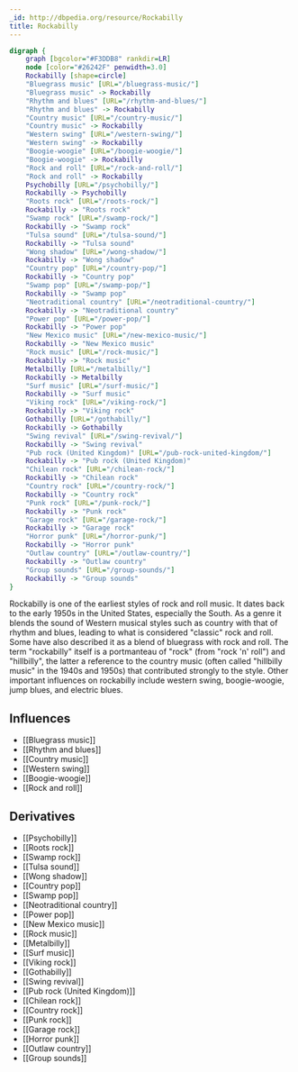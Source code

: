 ```yaml
---
_id: http://dbpedia.org/resource/Rockabilly
title: Rockabilly
---
```


```dot
digraph {
	graph [bgcolor="#F3DDB8" rankdir=LR]
	node [color="#26242F" penwidth=3.0]
	Rockabilly [shape=circle]
	"Bluegrass music" [URL="/bluegrass-music/"]
	"Bluegrass music" -> Rockabilly
	"Rhythm and blues" [URL="/rhythm-and-blues/"]
	"Rhythm and blues" -> Rockabilly
	"Country music" [URL="/country-music/"]
	"Country music" -> Rockabilly
	"Western swing" [URL="/western-swing/"]
	"Western swing" -> Rockabilly
	"Boogie-woogie" [URL="/boogie-woogie/"]
	"Boogie-woogie" -> Rockabilly
	"Rock and roll" [URL="/rock-and-roll/"]
	"Rock and roll" -> Rockabilly
	Psychobilly [URL="/psychobilly/"]
	Rockabilly -> Psychobilly
	"Roots rock" [URL="/roots-rock/"]
	Rockabilly -> "Roots rock"
	"Swamp rock" [URL="/swamp-rock/"]
	Rockabilly -> "Swamp rock"
	"Tulsa sound" [URL="/tulsa-sound/"]
	Rockabilly -> "Tulsa sound"
	"Wong shadow" [URL="/wong-shadow/"]
	Rockabilly -> "Wong shadow"
	"Country pop" [URL="/country-pop/"]
	Rockabilly -> "Country pop"
	"Swamp pop" [URL="/swamp-pop/"]
	Rockabilly -> "Swamp pop"
	"Neotraditional country" [URL="/neotraditional-country/"]
	Rockabilly -> "Neotraditional country"
	"Power pop" [URL="/power-pop/"]
	Rockabilly -> "Power pop"
	"New Mexico music" [URL="/new-mexico-music/"]
	Rockabilly -> "New Mexico music"
	"Rock music" [URL="/rock-music/"]
	Rockabilly -> "Rock music"
	Metalbilly [URL="/metalbilly/"]
	Rockabilly -> Metalbilly
	"Surf music" [URL="/surf-music/"]
	Rockabilly -> "Surf music"
	"Viking rock" [URL="/viking-rock/"]
	Rockabilly -> "Viking rock"
	Gothabilly [URL="/gothabilly/"]
	Rockabilly -> Gothabilly
	"Swing revival" [URL="/swing-revival/"]
	Rockabilly -> "Swing revival"
	"Pub rock (United Kingdom)" [URL="/pub-rock-united-kingdom/"]
	Rockabilly -> "Pub rock (United Kingdom)"
	"Chilean rock" [URL="/chilean-rock/"]
	Rockabilly -> "Chilean rock"
	"Country rock" [URL="/country-rock/"]
	Rockabilly -> "Country rock"
	"Punk rock" [URL="/punk-rock/"]
	Rockabilly -> "Punk rock"
	"Garage rock" [URL="/garage-rock/"]
	Rockabilly -> "Garage rock"
	"Horror punk" [URL="/horror-punk/"]
	Rockabilly -> "Horror punk"
	"Outlaw country" [URL="/outlaw-country/"]
	Rockabilly -> "Outlaw country"
	"Group sounds" [URL="/group-sounds/"]
	Rockabilly -> "Group sounds"
}
```

Rockabilly is one of the earliest styles of rock and roll music. It dates back to the early 1950s in the United States, especially the South. As a genre it blends the sound of Western musical styles such as country with that of rhythm and blues, leading to what is considered "classic" rock and roll. Some have also described it as a blend of bluegrass with rock and roll. The term "rockabilly" itself is a portmanteau of "rock" (from "rock 'n' roll") and "hillbilly", the latter a reference to the country music (often called "hillbilly music" in the 1940s and 1950s) that contributed strongly to the style. Other important influences on rockabilly include western swing, boogie-woogie, jump blues, and electric blues.

## Influences

- [[Bluegrass music]]
- [[Rhythm and blues]]
- [[Country music]]
- [[Western swing]]
- [[Boogie-woogie]]
- [[Rock and roll]]

## Derivatives

- [[Psychobilly]]
- [[Roots rock]]
- [[Swamp rock]]
- [[Tulsa sound]]
- [[Wong shadow]]
- [[Country pop]]
- [[Swamp pop]]
- [[Neotraditional country]]
- [[Power pop]]
- [[New Mexico music]]
- [[Rock music]]
- [[Metalbilly]]
- [[Surf music]]
- [[Viking rock]]
- [[Gothabilly]]
- [[Swing revival]]
- [[Pub rock (United Kingdom)]]
- [[Chilean rock]]
- [[Country rock]]
- [[Punk rock]]
- [[Garage rock]]
- [[Horror punk]]
- [[Outlaw country]]
- [[Group sounds]]
